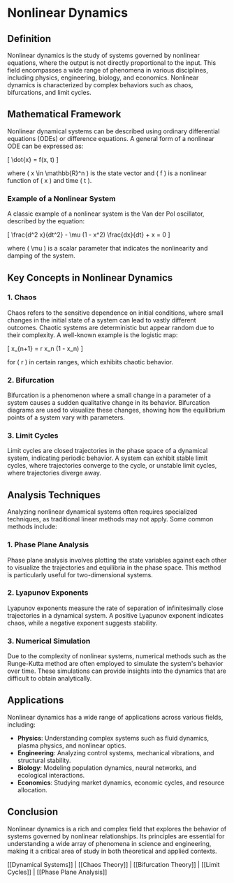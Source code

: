 
# Nonlinear Dynamics

## Definition
Nonlinear dynamics is the study of systems governed by nonlinear equations, where the output is not directly proportional to the input. This field encompasses a wide range of phenomena in various disciplines, including physics, engineering, biology, and economics. Nonlinear dynamics is characterized by complex behaviors such as chaos, bifurcations, and limit cycles.

## Mathematical Framework
Nonlinear dynamical systems can be described using ordinary differential equations (ODEs) or difference equations. A general form of a nonlinear ODE can be expressed as:

\[
\dot{x} = f(x, t)
\]

where \( x \in \mathbb{R}^n \) is the state vector and \( f \) is a nonlinear function of \( x \) and time \( t \).

### Example of a Nonlinear System
A classic example of a nonlinear system is the Van der Pol oscillator, described by the equation:

\[
\frac{d^2 x}{dt^2} - \mu (1 - x^2) \frac{dx}{dt} + x = 0
\]

where \( \mu \) is a scalar parameter that indicates the nonlinearity and damping of the system.

## Key Concepts in Nonlinear Dynamics

### 1. Chaos
Chaos refers to the sensitive dependence on initial conditions, where small changes in the initial state of a system can lead to vastly different outcomes. Chaotic systems are deterministic but appear random due to their complexity. A well-known example is the logistic map:

\[
x_{n+1} = r x_n (1 - x_n)
\]

for \( r \) in certain ranges, which exhibits chaotic behavior.

### 2. Bifurcation
Bifurcation is a phenomenon where a small change in a parameter of a system causes a sudden qualitative change in its behavior. Bifurcation diagrams are used to visualize these changes, showing how the equilibrium points of a system vary with parameters.

### 3. Limit Cycles
Limit cycles are closed trajectories in the phase space of a dynamical system, indicating periodic behavior. A system can exhibit stable limit cycles, where trajectories converge to the cycle, or unstable limit cycles, where trajectories diverge away.

## Analysis Techniques
Analyzing nonlinear dynamical systems often requires specialized techniques, as traditional linear methods may not apply. Some common methods include:

### 1. Phase Plane Analysis
Phase plane analysis involves plotting the state variables against each other to visualize the trajectories and equilibria in the phase space. This method is particularly useful for two-dimensional systems.

### 2. Lyapunov Exponents
Lyapunov exponents measure the rate of separation of infinitesimally close trajectories in a dynamical system. A positive Lyapunov exponent indicates chaos, while a negative exponent suggests stability.

### 3. Numerical Simulation
Due to the complexity of nonlinear systems, numerical methods such as the Runge-Kutta method are often employed to simulate the system's behavior over time. These simulations can provide insights into the dynamics that are difficult to obtain analytically.

## Applications
Nonlinear dynamics has a wide range of applications across various fields, including:

- **Physics**: Understanding complex systems such as fluid dynamics, plasma physics, and nonlinear optics.
- **Engineering**: Analyzing control systems, mechanical vibrations, and structural stability.
- **Biology**: Modeling population dynamics, neural networks, and ecological interactions.
- **Economics**: Studying market dynamics, economic cycles, and resource allocation.

## Conclusion
Nonlinear dynamics is a rich and complex field that explores the behavior of systems governed by nonlinear relationships. Its principles are essential for understanding a wide array of phenomena in science and engineering, making it a critical area of study in both theoretical and applied contexts.

[[Dynamical Systems]] | [[Chaos Theory]] | [[Bifurcation Theory]] | [[Limit Cycles]] | [[Phase Plane Analysis]]
